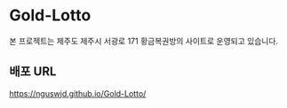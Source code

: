 # Gold-Lotto
본 프로젝트는 제주도 제주시 서광로 171 황금복권방의 사이트로 운영되고 있습니다.

## 배포 URL
https://nguswjd.github.io/Gold-Lotto/